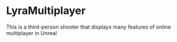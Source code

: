 # LyraMultiplayer
This is a third-person shooter that displays many features of online multiplayer in Unreal

